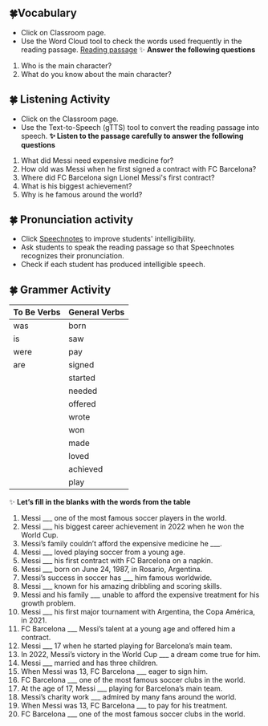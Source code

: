 ## 🍀Vocabulary
+ Click on Classroom page.
+ Use the Word Cloud tool to check the words used frequently in the reading passage. [Reading passage](https://github.com/Alexwcjung/Fall2024/blob/main/reading%20passage.md)
✨ **Answer the following questions**
1. Who is the main character?
2. What do you know about the main character?

## 🍀 Listening Activity 
+ Click on the Classroom page.
+ Use the Text-to-Speech (gTTS) tool to convert the reading passage into speech.
**✨ Listen to the passage carefully to answer the following questions**
1. What did Messi need expensive medicine for?
2. How old was Messi when he first signed a contract with FC Barcelona?
3. Where did FC Barcelona sign Lionel Messi's first contract?
4. What is his biggest achievement?
5. Why is he famous around the world?

## 🍀 Pronunciation activity
+ Click [Speechnotes](https://speechnotes.co/) to improve students' intelligibility.
+ Ask students to speak the reading passage so that Speechnotes recognizes their pronunciation.
+ Check if each student has produced intelligible speech.

## 🍀 Grammer Activity

| **To Be Verbs** | **General Verbs** |
|-----------------|-------------------|
| was             | born              |
| is              | saw               |
| were            | pay               |
| are             | signed            |
|                 | started           |
|                 | needed            |
|                 | offered           |
|                 | wrote             |
|                 | won               |
|                 | made              |
|                 | loved             |
|                 | achieved          |
|                 | play              |


✨ **Let’s fill in the blanks with the words from the table**

1. Messi ___ one of the most famous soccer players in the world.
2. Messi ___ his biggest career achievement in 2022 when he won the World Cup.
3. Messi’s family couldn’t afford the expensive medicine he ___.
4. Messi ___ loved playing soccer from a young age.
5. Messi ___ his first contract with FC Barcelona on a napkin.
6. Messi ___ born on June 24, 1987, in Rosario, Argentina.
7. Messi’s success in soccer has ___ him famous worldwide.
8. Messi ___ known for his amazing dribbling and scoring skills.
9. Messi and his family ___ unable to afford the expensive treatment for his growth problem.
10. Messi ___ his first major tournament with Argentina, the Copa América, in 2021.
11. FC Barcelona ___ Messi’s talent at a young age and offered him a contract.
12. Messi ___ 17 when he started playing for Barcelona’s main team.
13. In 2022, Messi’s victory in the World Cup ___ a dream come true for him.
14. Messi ___ married and has three children.
15. When Messi was 13, FC Barcelona ___ eager to sign him.
16. FC Barcelona ___ one of the most famous soccer clubs in the world.
17. At the age of 17, Messi ___ playing for Barcelona’s main team.
18. Messi’s charity work ___ admired by many fans around the world.
19. When Messi was 13, FC Barcelona ___ to pay for his treatment.
20. FC Barcelona ___ one of the most famous soccer clubs in the world.




